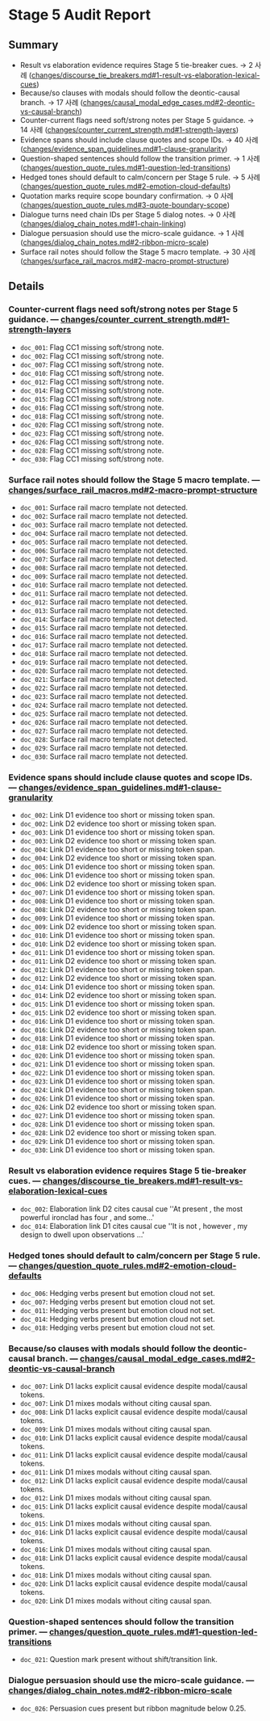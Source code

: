 # Stage 5 Audit Report

## Summary
- Result vs elaboration evidence requires Stage 5 tie-breaker cues. → 2 사례 ([changes/discourse_tie_breakers.md#1-result-vs-elaboration-lexical-cues](changes/discourse_tie_breakers.md#1-result-vs-elaboration-lexical-cues))
- Because/so clauses with modals should follow the deontic-causal branch. → 17 사례 ([changes/causal_modal_edge_cases.md#2-deontic-vs-causal-branch](changes/causal_modal_edge_cases.md#2-deontic-vs-causal-branch))
- Counter-current flags need soft/strong notes per Stage 5 guidance. → 14 사례 ([changes/counter_current_strength.md#1-strength-layers](changes/counter_current_strength.md#1-strength-layers))
- Evidence spans should include clause quotes and scope IDs. → 40 사례 ([changes/evidence_span_guidelines.md#1-clause-granularity](changes/evidence_span_guidelines.md#1-clause-granularity))
- Question-shaped sentences should follow the transition primer. → 1 사례 ([changes/question_quote_rules.md#1-question-led-transitions](changes/question_quote_rules.md#1-question-led-transitions))
- Hedged tones should default to calm/concern per Stage 5 rule. → 5 사례 ([changes/question_quote_rules.md#2-emotion-cloud-defaults](changes/question_quote_rules.md#2-emotion-cloud-defaults))
- Quotation marks require scope boundary confirmation. → 0 사례 ([changes/question_quote_rules.md#3-quote-boundary-scope](changes/question_quote_rules.md#3-quote-boundary-scope))
- Dialogue turns need chain IDs per Stage 5 dialog notes. → 0 사례 ([changes/dialog_chain_notes.md#1-chain-linking](changes/dialog_chain_notes.md#1-chain-linking))
- Dialogue persuasion should use the micro-scale guidance. → 1 사례 ([changes/dialog_chain_notes.md#2-ribbon-micro-scale](changes/dialog_chain_notes.md#2-ribbon-micro-scale))
- Surface rail notes should follow the Stage 5 macro template. → 30 사례 ([changes/surface_rail_macros.md#2-macro-prompt-structure](changes/surface_rail_macros.md#2-macro-prompt-structure))

## Details
### Counter-current flags need soft/strong notes per Stage 5 guidance. — [changes/counter_current_strength.md#1-strength-layers](changes/counter_current_strength.md#1-strength-layers)
- `doc_001`: Flag CC1 missing soft/strong note.
- `doc_002`: Flag CC1 missing soft/strong note.
- `doc_007`: Flag CC1 missing soft/strong note.
- `doc_010`: Flag CC1 missing soft/strong note.
- `doc_012`: Flag CC1 missing soft/strong note.
- `doc_014`: Flag CC1 missing soft/strong note.
- `doc_015`: Flag CC1 missing soft/strong note.
- `doc_016`: Flag CC1 missing soft/strong note.
- `doc_018`: Flag CC1 missing soft/strong note.
- `doc_020`: Flag CC1 missing soft/strong note.
- `doc_023`: Flag CC1 missing soft/strong note.
- `doc_026`: Flag CC1 missing soft/strong note.
- `doc_028`: Flag CC1 missing soft/strong note.
- `doc_030`: Flag CC1 missing soft/strong note.

### Surface rail notes should follow the Stage 5 macro template. — [changes/surface_rail_macros.md#2-macro-prompt-structure](changes/surface_rail_macros.md#2-macro-prompt-structure)
- `doc_001`: Surface rail macro template not detected.
- `doc_002`: Surface rail macro template not detected.
- `doc_003`: Surface rail macro template not detected.
- `doc_004`: Surface rail macro template not detected.
- `doc_005`: Surface rail macro template not detected.
- `doc_006`: Surface rail macro template not detected.
- `doc_007`: Surface rail macro template not detected.
- `doc_008`: Surface rail macro template not detected.
- `doc_009`: Surface rail macro template not detected.
- `doc_010`: Surface rail macro template not detected.
- `doc_011`: Surface rail macro template not detected.
- `doc_012`: Surface rail macro template not detected.
- `doc_013`: Surface rail macro template not detected.
- `doc_014`: Surface rail macro template not detected.
- `doc_015`: Surface rail macro template not detected.
- `doc_016`: Surface rail macro template not detected.
- `doc_017`: Surface rail macro template not detected.
- `doc_018`: Surface rail macro template not detected.
- `doc_019`: Surface rail macro template not detected.
- `doc_020`: Surface rail macro template not detected.
- `doc_021`: Surface rail macro template not detected.
- `doc_022`: Surface rail macro template not detected.
- `doc_023`: Surface rail macro template not detected.
- `doc_024`: Surface rail macro template not detected.
- `doc_025`: Surface rail macro template not detected.
- `doc_026`: Surface rail macro template not detected.
- `doc_027`: Surface rail macro template not detected.
- `doc_028`: Surface rail macro template not detected.
- `doc_029`: Surface rail macro template not detected.
- `doc_030`: Surface rail macro template not detected.

### Evidence spans should include clause quotes and scope IDs. — [changes/evidence_span_guidelines.md#1-clause-granularity](changes/evidence_span_guidelines.md#1-clause-granularity)
- `doc_002`: Link D1 evidence too short or missing token span.
- `doc_002`: Link D2 evidence too short or missing token span.
- `doc_003`: Link D1 evidence too short or missing token span.
- `doc_003`: Link D2 evidence too short or missing token span.
- `doc_004`: Link D1 evidence too short or missing token span.
- `doc_004`: Link D2 evidence too short or missing token span.
- `doc_005`: Link D1 evidence too short or missing token span.
- `doc_006`: Link D1 evidence too short or missing token span.
- `doc_006`: Link D2 evidence too short or missing token span.
- `doc_007`: Link D1 evidence too short or missing token span.
- `doc_008`: Link D1 evidence too short or missing token span.
- `doc_008`: Link D2 evidence too short or missing token span.
- `doc_009`: Link D1 evidence too short or missing token span.
- `doc_009`: Link D2 evidence too short or missing token span.
- `doc_010`: Link D1 evidence too short or missing token span.
- `doc_010`: Link D2 evidence too short or missing token span.
- `doc_011`: Link D1 evidence too short or missing token span.
- `doc_011`: Link D2 evidence too short or missing token span.
- `doc_012`: Link D1 evidence too short or missing token span.
- `doc_012`: Link D2 evidence too short or missing token span.
- `doc_014`: Link D1 evidence too short or missing token span.
- `doc_014`: Link D2 evidence too short or missing token span.
- `doc_015`: Link D1 evidence too short or missing token span.
- `doc_015`: Link D2 evidence too short or missing token span.
- `doc_016`: Link D1 evidence too short or missing token span.
- `doc_016`: Link D2 evidence too short or missing token span.
- `doc_018`: Link D1 evidence too short or missing token span.
- `doc_018`: Link D2 evidence too short or missing token span.
- `doc_020`: Link D1 evidence too short or missing token span.
- `doc_021`: Link D1 evidence too short or missing token span.
- `doc_022`: Link D1 evidence too short or missing token span.
- `doc_023`: Link D1 evidence too short or missing token span.
- `doc_024`: Link D1 evidence too short or missing token span.
- `doc_026`: Link D1 evidence too short or missing token span.
- `doc_026`: Link D2 evidence too short or missing token span.
- `doc_027`: Link D1 evidence too short or missing token span.
- `doc_028`: Link D1 evidence too short or missing token span.
- `doc_028`: Link D2 evidence too short or missing token span.
- `doc_029`: Link D1 evidence too short or missing token span.
- `doc_030`: Link D1 evidence too short or missing token span.

### Result vs elaboration evidence requires Stage 5 tie-breaker cues. — [changes/discourse_tie_breakers.md#1-result-vs-elaboration-lexical-cues](changes/discourse_tie_breakers.md#1-result-vs-elaboration-lexical-cues)
- `doc_002`: Elaboration link D2 cites causal cue ''At present , the most powerful ironclad has four , and some…'
- `doc_014`: Elaboration link D1 cites causal cue ''It is not , however , my design to dwell upon observations …'

### Hedged tones should default to calm/concern per Stage 5 rule. — [changes/question_quote_rules.md#2-emotion-cloud-defaults](changes/question_quote_rules.md#2-emotion-cloud-defaults)
- `doc_006`: Hedging verbs present but emotion cloud not set.
- `doc_007`: Hedging verbs present but emotion cloud not set.
- `doc_011`: Hedging verbs present but emotion cloud not set.
- `doc_014`: Hedging verbs present but emotion cloud not set.
- `doc_018`: Hedging verbs present but emotion cloud not set.

### Because/so clauses with modals should follow the deontic-causal branch. — [changes/causal_modal_edge_cases.md#2-deontic-vs-causal-branch](changes/causal_modal_edge_cases.md#2-deontic-vs-causal-branch)
- `doc_007`: Link D1 lacks explicit causal evidence despite modal/causal tokens.
- `doc_007`: Link D1 mixes modals without citing causal span.
- `doc_008`: Link D1 lacks explicit causal evidence despite modal/causal tokens.
- `doc_009`: Link D1 mixes modals without citing causal span.
- `doc_010`: Link D1 lacks explicit causal evidence despite modal/causal tokens.
- `doc_011`: Link D1 lacks explicit causal evidence despite modal/causal tokens.
- `doc_011`: Link D1 mixes modals without citing causal span.
- `doc_012`: Link D1 lacks explicit causal evidence despite modal/causal tokens.
- `doc_012`: Link D1 mixes modals without citing causal span.
- `doc_015`: Link D1 lacks explicit causal evidence despite modal/causal tokens.
- `doc_015`: Link D1 mixes modals without citing causal span.
- `doc_016`: Link D1 lacks explicit causal evidence despite modal/causal tokens.
- `doc_016`: Link D1 mixes modals without citing causal span.
- `doc_018`: Link D1 lacks explicit causal evidence despite modal/causal tokens.
- `doc_018`: Link D1 mixes modals without citing causal span.
- `doc_020`: Link D1 lacks explicit causal evidence despite modal/causal tokens.
- `doc_020`: Link D1 mixes modals without citing causal span.

### Question-shaped sentences should follow the transition primer. — [changes/question_quote_rules.md#1-question-led-transitions](changes/question_quote_rules.md#1-question-led-transitions)
- `doc_021`: Question mark present without shift/transition link.

### Dialogue persuasion should use the micro-scale guidance. — [changes/dialog_chain_notes.md#2-ribbon-micro-scale](changes/dialog_chain_notes.md#2-ribbon-micro-scale)
- `doc_026`: Persuasion cues present but ribbon magnitude below 0.25.

